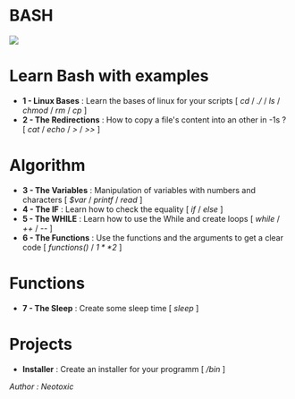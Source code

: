 # BASH

![](https://img.shields.io/badge/Free%20Course-red.svg)

# Learn Bash with examples

* **1 - Linux Bases** : Learn the bases of linux for your scripts [ *cd* / *./* / *ls* / *chmod* / *rm* / *cp* ]
* **2 - The Redirections** : How to copy a file's content into an other in -1s ? [ *cat* / *echo* / *>* / *>>* ]


# Algorithm

* **3 - The Variables** : Manipulation of variables with numbers and characters [ *$var* / *printf* / *read* ]
* **4 - The IF** : Learn how to check the equality [ *if* / *else* ]
* **5 - The WHILE** : Learn how to use the While and create loops [ *while* / *++* / *--* ]
* **6 - The Functions** : Use the functions and the arguments to get a clear code [ *functions()* / *$1* *$2* ]

# Functions

* **7 - The Sleep** : Create some sleep time [ *sleep* ]

# Projects

* **Installer** : Create an installer for your programm [ */bin* ]


*Author : Neotoxic*

